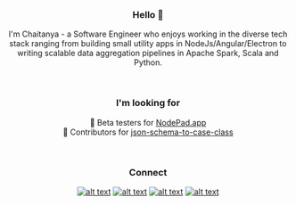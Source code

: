 
<div align="center">
<br/ >

### Hello 👋 
  
I'm Chaitanya - a Software Engineer who enjoys working in the diverse tech stack ranging from building small utility apps in NodeJs/Angular/Electron to writing scalable data aggregation pipelines in Apache Spark, Scala and Python.
</div>
<br/ >

<!--
**cchandurkar/cchandurkar** is a ✨ _special_ ✨ repository because its `README.md` (this file) appears on your GitHub profile.

Here are some ideas to get you started:

- 🔭 I’m currently working on ...
- 🌱 I’m currently learning ...
- 👯 I’m looking to collaborate on ...
- 🤔 I’m looking for help with ...
- 💬 Ask me about ...
- 📫 How to reach me: ...
- 😄 Pronouns: ...
- ⚡ Fun fact: ...
-->

<div align="center">
  
### I'm looking for
💠 Beta testers for [NodePad.app](https://cchandurkar.github.io/NodePad/) <br />
💠 Contributors for [json-schema-to-case-class](https://www.npmjs.com/package/json-schema-to-case-class)
</div>
<br/ >
<div align="center">
  
### Connect
  
[![alt text][badge-linkedin]][url-linkedin]
[![alt text][badge-gmail]][url-gmail]
[![alt text][badge-twitter]][url-twitter]
[![alt text][badge-discord]][url-discord]
  
</div>
<br/ >
<!-- <div align="center">
### Things I work on
![Scala](https://img.shields.io/badge/scala-%23DC322F.svg?style=for-the-badge&logo=scala&logoColor=white)
![Python](https://img.shields.io/badge/python-3670A0?style=for-the-badge&logo=python&logoColor=ffdd54)
![Postgres](https://img.shields.io/badge/postgres-%23316192.svg?style=for-the-badge&logo=postgresql&logoColor=white)
![Apache Spark](https://img.shields.io/badge/Apache_Spark-FFFFFF?style=for-the-badge&logo=apachespark&logoColor=#E35A16)
![Apache Kafka](https://img.shields.io/badge/Apache%20Kafka-000?style=for-the-badge&logo=apachekafka) 
![Airflow](https://img.shields.io/badge/Airflow-017CEE?style=for-the-badge&logo=Apache%20Airflow&logoColor=white)
<br />
![TypeScript](https://img.shields.io/badge/typescript-%23007ACC.svg?style=for-the-badge&logo=typescript&logoColor=white)
![JavaScript](https://img.shields.io/badge/javascript-%23323330.svg?style=for-the-badge&logo=javascript&logoColor=%23F7DF1E)
![NodeJS](https://img.shields.io/badge/node.js-6DA55F?style=for-the-badge&logo=node.js&logoColor=white)
![Angular](https://img.shields.io/badge/angular-%23DD0031.svg?style=for-the-badge&logo=angular&logoColor=white)
![Electron.js](https://img.shields.io/badge/Electron-191970?style=for-the-badge&logo=Electron&logoColor=white)
<br />
![Webpack](https://img.shields.io/badge/Webpack-8DD6F9?style=for-the-badge&logo=Webpack&logoColor=white)
![Babel](https://img.shields.io/badge/Babel-F9DC3E?style=for-the-badge&logo=babel&logoColor=white)
![Nginx](https://img.shields.io/badge/nginx-%23009639.svg?style=for-the-badge&logo=nginx&logoColor=white)
</div> -->

[badge-linkedin]: https://img.shields.io/badge/-LinkedIn-blue?logo=linkedin&logoColor=white&style=for-the-badge
[badge-twitter]: https://img.shields.io/badge/-Twitter-1DA1F2?logo=twitter&logoColor=white&style=for-the-badge
[badge-discord]: https://img.shields.io/badge/Discord-%235865F2.svg?style=for-the-badge&logo=discord&logoColor=white
[badge-gmail]: https://img.shields.io/badge/Gmail-D14836?style=for-the-badge&logo=gmail&logoColor=white
[badge-gmail-white]: https://img.shields.io/badge/-GMAIL-fff?logo=gmail&logoColor=DB4437&style=for-the-badge&link=mailto:cchandurkar@gmail.com



[url-twitter]: https://www.twitter.com/cchandurkar
[url-fb]: https://www.facebook.com/chaitanya.chandurkar
[url-linkedin]: https://www.linkedin.com/in/cchandurkar
[url-discord]: https://discordapp.com/users/cchandurkar#5574
[url-gmail]: mailto:cchandurkar@gmail.com
